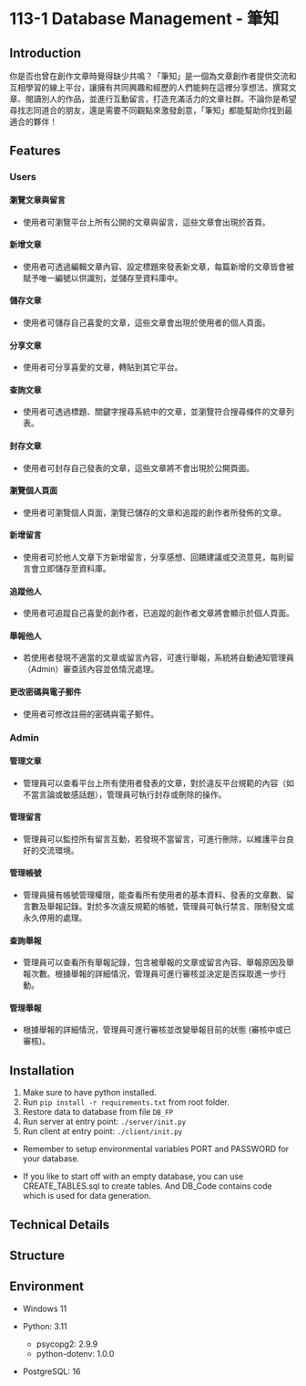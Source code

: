 # 113-1 Database Management - 筆知

## Introduction

你是否也曾在創作文章時覺得缺少共鳴？「筆知」是一個為文章創作者提供交流和互相學習的線上平台，讓擁有共同興趣和經歷的人們能夠在這裡分享想法、撰寫文章、閱讀別人的作品，並進行互動留言，打造充滿活力的文章社群。不論你是希望尋找志同道合的朋友，還是需要不同觀點來激發創意，「筆知」都能幫助你找到最適合的夥伴！

## Features

### Users

#### 瀏覽文章與留言

- 使用者可瀏覽平台上所有公開的文章與留言，這些文章會出現於首頁。

#### 新增文章

- 使用者可透過編輯文章內容、設定標題來發表新文章，每篇新增的文章皆會被賦予唯一編號以供識別，並儲存至資料庫中。

#### 儲存文章

- 使用者可儲存自己喜愛的文章，這些文章會出現於使用者的個人頁面。

#### 分享文章

- 使用者可分享喜愛的文章，轉貼到其它平台。

#### 查詢文章

- 使用者可透過標題、關鍵字搜尋系統中的文章，並瀏覽符合搜尋條件的文章列表。

#### 封存文章

- 使用者可封存自己發表的文章，這些文章將不會出現於公開頁面。

#### 瀏覽個人頁面

- 使用者可瀏覽個人頁面，瀏覽已儲存的文章和追蹤的創作者所發佈的文章。

#### 新增留言

- 使用者可於他人文章下方新增留言，分享感想、回饋建議或交流意見，每則留言會立即儲存至資料庫。

#### 追蹤他人

- 使用者可追蹤自己喜愛的創作者，已追蹤的創作者文章將會顯示於個人頁面。

#### 舉報他人

- 若使用者發現不適當的文章或留言內容，可進行舉報，系統將自動通知管理員（Admin）審查該內容並依情況處理。

#### 更改密碼與電子郵件

- 使用者可修改註冊的密碼與電子郵件。

### Admin

#### 管理文章

- 管理員可以查看平台上所有使用者發表的文章，對於違反平台規範的內容（如不當言論或敏感話題），管理員可執行封存或刪除的操作。

#### 管理留言

- 管理員可以監控所有留言互動，若發現不當留言，可進行刪除，以維護平台良好的交流環境。

#### 管理帳號

- 管理員擁有帳號管理權限，能查看所有使用者的基本資料、發表的文章數、留言數及舉報記錄。對於多次違反規範的帳號，管理員可執行禁言、限制發文或永久停用的處理。

#### 查詢舉報

- 管理員可以查看所有舉報記錄，包含被舉報的文章或留言內容、舉報原因及舉報次數。根據舉報的詳細情況，管理員可進行審核並決定是否採取進一步行動。

#### 管理舉報

- 根據舉報的詳細情況，管理員可進行審核並改變舉報目前的狀態 (審核中或已審核)。

## Installation

1. Make sure to have python installed.
2. Run `pip install -r requirements.txt` from root folder.
3. Restore data to database from file `DB_FP`
4. Run server at entry point: `./server/init.py`
5. Run client at entry point: `./client/init.py`

- Remember to setup environmental variables PORT and PASSWORD for your database.

- If you like to start off with an empty database, you can use CREATE_TABLES.sql to create tables. And DB_Code contains code which is used for data generation.

## Technical Details

## Structure

## Environment

- Windows 11

- Python: 3.11

  - psycopg2: 2.9.9
  - python-dotenv: 1.0.0

- PostgreSQL: 16

